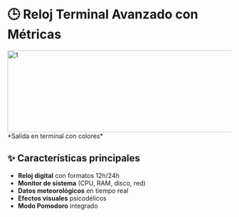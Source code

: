 
# 🕒 Reloj Terminal Avanzado con Métricas

<img width="742" height="184" alt="1" src="https://github.com/user-attachments/assets/a633f097-60e5-4ee9-90bc-b334ae2bc8fa" />
*Salida en terminal con colores*

## ✨ Características principales
- **Reloj digital** con formatos 12h/24h
- **Monitor de sistema** (CPU, RAM, disco, red)
- **Datos meteorológicos** en tiempo real
- **Efectos visuales** psicodélicos
- **Modo Pomodoro** integrado

